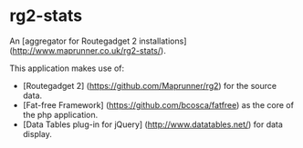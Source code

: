 # rg2-stats
An [aggregator for Routegadget 2 installations] (http://www.maprunner.co.uk/rg2-stats/).

This application makes use of:

* [Routegadget 2] (https://github.com/Maprunner/rg2) for the source data.
* [Fat-free Framework] (https://github.com/bcosca/fatfree) as the core of the php application.
* [Data Tables plug-in for jQuery] (http://www.datatables.net/) for data display.

